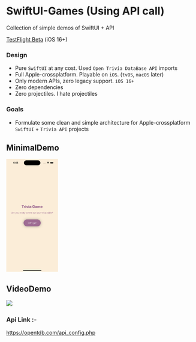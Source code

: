 # SwiftUI-Games (Using API call)
Collection of simple demos of SwiftUI + API

[TestFlight Beta](https://testflight.apple.com/join/52wVoy8Z "TestFlight Beta") (iOS 16+)

### Design
- Pure `SwiftUI` at any cost. Used `Open Trivia DataBase API` imports
- Full Apple-crossplatform. Playable on `iOS`. (`tvOS`, `macOS` later)
- Only modern APIs, zero legacy support. `iOS 16+`
- Zero dependencies
- Zero projectiles. I hate projectiles

### Goals
- Formulate some clean and simple architecture for Apple-crossplatform `SwiftUI` + `Trivia API` projects

## MinimalDemo
<p float="left">
<img src="https://github.com/hi-malik/Personal/blob/main/Simulator%20Screen%20Shot%20-%20iPhone%2014%20Pro%20-%202022-11-07%20at%2017.55.54.png" height="300">
</p>

## VideoDemo
<a href="#"><img width="800" height="auto" src="https://github.com/jsm-28415/Personal/blob/main/ezgif.com-gif-maker%20(4).gif" height="175px"/></a>


### Api Link :-
https://opentdb.com/api_config.php
